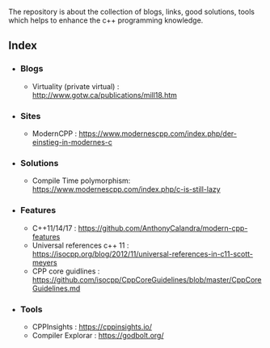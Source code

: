 The repository is about the collection of blogs, links, good solutions, tools which helps to enhance the c++ programming knowledge.

## Index
* ### Blogs
  * Virtuality (private virtual) : http://www.gotw.ca/publications/mill18.htm
* ### Sites
  * ModernCPP : https://www.modernescpp.com/index.php/der-einstieg-in-modernes-c
* ### Solutions
  * Compile Time polymorphism: https://www.modernescpp.com/index.php/c-is-still-lazy
* ### Features
  * C++11/14/17 : https://github.com/AnthonyCalandra/modern-cpp-features
  * Universal references c++ 11 : https://isocpp.org/blog/2012/11/universal-references-in-c11-scott-meyers
  * CPP core guidlines : https://github.com/isocpp/CppCoreGuidelines/blob/master/CppCoreGuidelines.md
* ### Tools
  * CPPInsights : https://cppinsights.io/
  * Compiler Explorar : https://godbolt.org/
